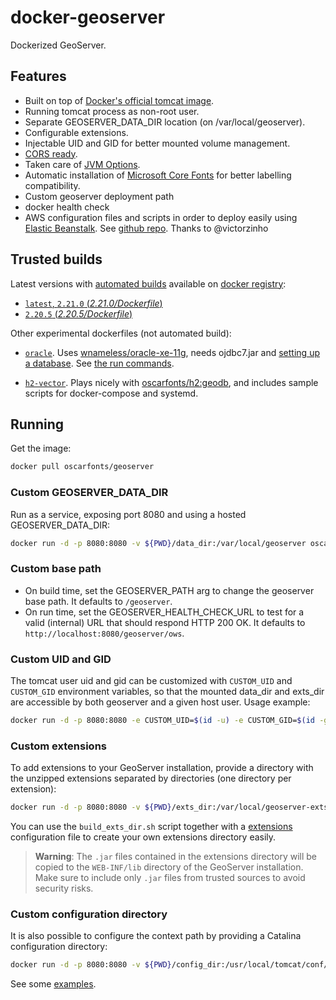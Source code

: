 # docker-geoserver

Dockerized GeoServer.

## Features

* Built on top of [Docker's official tomcat image](https://hub.docker.com/_/tomcat/).
* Running tomcat process as non-root user.
* Separate GEOSERVER_DATA_DIR location (on /var/local/geoserver).
* Configurable extensions.
* Injectable UID and GID for better mounted volume management.
* [CORS ready](http://enable-cors.org/server_tomcat.html).
* Taken care of [JVM Options](http://docs.geoserver.org/latest/en/user/production/container.html).
* Automatic installation of [Microsoft Core Fonts](http://www.microsoft.com/typography/fonts/web.aspx) for better labelling compatibility.
* Custom geoserver deployment path
* docker health check
* AWS configuration files and scripts in order to deploy easily using [Elastic Beanstalk](https://aws.amazon.com/documentation/elastic-beanstalk/). See [github repo](https://github.com/oscarfonts/docker-geoserver/blob/master/aws/README.md). Thanks to @victorzinho

## Trusted builds

Latest versions with [automated builds](https://hub.docker.com/r/oscarfonts/geoserver/) available on [docker registry](https://registry.hub.docker.com/):

* [`latest`, `2.21.0` (*2.21.0/Dockerfile*)](https://github.com/oscarfonts/docker-geoserver/blob/master/2.21.0/Dockerfile)
* [`2.20.5` (*2.20.5/Dockerfile*)](https://github.com/oscarfonts/docker-geoserver/blob/master/2.20.5/Dockerfile)

Other experimental dockerfiles (not automated build):

* [`oracle`](https://github.com/oscarfonts/docker-geoserver/blob/master/oracle/Dockerfile). Uses [wnameless/oracle-xe-11g](https://hub.docker.com/r/wnameless/oracle-xe-11g/), needs ojdbc7.jar and [setting up a database](https://github.com/oscarfonts/docker-geoserver/blob/master/oracle/setup.sql). See [the run commands](https://github.com/oscarfonts/docker-geoserver/blob/master/oracle/run.sh).

* [`h2-vector`](https://github.com/oscarfonts/docker-geoserver/blob/master/h2-vector/Dockerfile). Plays nicely with [oscarfonts/h2:geodb](https://hub.docker.com/r/oscarfonts/h2/tags/), and includes sample scripts for docker-compose and systemd.

## Running

Get the image:

```bash
docker pull oscarfonts/geoserver
```

### Custom GEOSERVER_DATA_DIR

Run as a service, exposing port 8080 and using a hosted GEOSERVER_DATA_DIR:

```bash
docker run -d -p 8080:8080 -v ${PWD}/data_dir:/var/local/geoserver oscarfonts/geoserver
```

### Custom base path

* On build time, set the GEOSERVER_PATH arg to change the geoserver base path. It defaults to `/geoserver`.
* On run time, set the GEOSERVER_HEALTH_CHECK_URL to test for a valid (internal) URL that should respond HTTP 200 OK. It defaults to `http://localhost:8080/geoserver/ows`.


### Custom UID and GID

The tomcat user uid and gid can be customized with `CUSTOM_UID` and `CUSTOM_GID` environment variables, so that the mounted data_dir and exts_dir are accessible by both geoserver and a given host user. Usage example:

```bash
docker run -d -p 8080:8080 -e CUSTOM_UID=$(id -u) -e CUSTOM_GID=$(id -g) oscarfonts/geoserver
```

### Custom extensions

To add extensions to your GeoServer installation, provide a directory with the unzipped extensions separated by directories (one directory per extension):

```bash
docker run -d -p 8080:8080 -v ${PWD}/exts_dir:/var/local/geoserver-exts/ oscarfonts/geoserver
```

You can use the `build_exts_dir.sh` script together with a [extensions](https://github.com/oscarfonts/docker-geoserver/tree/master/extensions) configuration file to create your own extensions directory easily.

> **Warning**: The `.jar` files contained in the extensions directory will be copied to the `WEB-INF/lib` directory of the GeoServer installation. Make sure to include only `.jar` files from trusted sources to avoid security risks.

### Custom configuration directory

It is also possible to configure the context path by providing a Catalina configuration directory:

```bash
docker run -d -p 8080:8080 -v ${PWD}/config_dir:/usr/local/tomcat/conf/Catalina/localhost oscarfonts/geoserver
```

See some [examples](https://github.com/oscarfonts/docker-geoserver/tree/master/2.21.0/conf).
